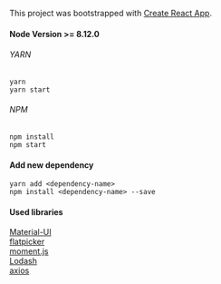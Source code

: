 This project was bootstrapped with [Create React App](https://github.com/facebookincubator/create-react-app).

#### Node Version >= 8.12.0

###### YARN
```
yarn
yarn start
```

###### NPM
```
npm install
npm start
```

#### Add new dependency
```
yarn add <dependency-name>
npm install <dependency-name> --save
```

#### Used libraries
[Material-UI](https://material-ui.com/)  
[flatpicker](https://flatpickr.js.org/)  
[moment.js](https://momentjs.com/)  
[Lodash](https://lodash.com/docs/4.17.10)  
[axios](https://github.com/axios/axios)
